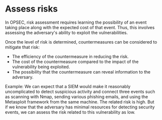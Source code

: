 # Assess risks

In OPSEC, risk assessment requires learning the possibility of an event taking place along with the expected cost 
of that event. Thus, this involves assessing the adversary's ability to exploit the vulnerabilities.

Once the level of risk is determined, countermeasures can be considered to mitigate that risk:

* The efficiency of the countermeasure in reducing the risk.
* The cost of the countermeasure compared to the impact of the vulnerability being exploited.
* The possibility that the countermeasure can reveal information to the adversary.

Example: We can expect that a SIEM would make it reasonably uncomplicated to detect suspicious activity and connect 
three events such as scanning with Nmap, sending various phishing emails, and using the Metasploit framework from the 
same machine. The related risk is high. But if we know that the adversary has minimal resources for detecting 
security events, we can assess the risk related to this vulnerability as low.
